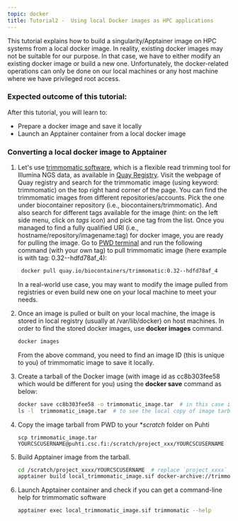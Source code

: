 ```yaml
---
topic: docker
title: Tutorial2 -  Using local Docker images as HPC applications 
---
```


This tutorial explains how to build a singularity/Apptainer image on HPC systems from a local docker image. In reality, existing docker images may not be suitable for our purpose. In that case, we have to either modify an existing docker image or build a new one. Unfortunately, the docker-related operations can only be done on our local machines or any host machine where we have privileged root access. 

###  Expected outcome of this tutorial:
After this tutorial, you will learn to:
- Prepare a docker image and save it locally 
- Launch an Apptainer container from a local docker image 

### Converting a local docker image to Apptainer

1. Let's use [trimmomatic software](http://www.usadellab.org/cms/?page=trimmomatic), which is a flexible read trimming tool for Illumina NGS data, as available in [Quay Registry](https://quay.io). Visit the webpage of Quay registry and search for the trimmomatic image (using keyword: trimmomatic) on the top right hand corner of the page. You can find the trimmomatic images from different repositories/accounts. Pick the one under biocontainer repository (i.e., biocontainers/trimmomatic). And also search for different tags available for the image (hint: on the left side menu, click on *tags* icon) and pick one tag from the list. Once you managed to find a fully qualified URI (i.e., hostname/repository/imagename:tag) for docker image, you are ready for pulling the image. Go to <a href="http://labs.play-with-docker.com/" target="_blank"> PWD terminal</a> and run the following command (with your own tag) to pull trimmomatic image (here example is with tag: 0.32--hdfd78af_4):

   ```bash
    docker pull quay.io/biocontainers/trimmomatic:0.32--hdfd78af_4
   ```
   In a real-world use case, you may want to modify the image pulled from registries or even build new one on your local machine to meet your needs. 
  
2. Once an image is pulled or built on your local machine, the image is stored in local registry (usually at /var/lib/docker) on host machines. In order to find
   the stored docker images, use **docker images** command. 
  
   ```bash  
   docker images
   ```
   From the above command, you need to find an image ID (this is unique to you) of trimmomatic image to save it locally. 
  
3. Create a tarball of the Docker image (with image id as cc8b303fee58 which would be different for you)  using the **docker save** command as below:
  
   ```bash
   docker save cc8b303fee58 -o trimmomatic_image.tar  # in this case image_id is : cc8b303fee58
   ls -l  trimmomatic_image.tar  # to see the local copy of image tarball
   ```

4. Copy the image tarball from PWD to your **scratch* folder on Puhti 

   ```  
   scp trimmomatic_image.tar YOURCSCUSERNAME@puhti.csc.fi:/scratch/project_xxx/YOURCSCUSERNAME
   ```

5. Build Apptainer image from the tarball. 
 
    ```bash
    cd /scratch/project_xxxx/YOURCSCUSERNAME  # replace `project_xxxx` with a valid project number 
    apptainer build local_trimmomatic_image.sif docker-archive://trimmomatic_image.tar
    ```
  
6. Launch Apptainer container and check if you can get a command-line help for trimmomatic software

    ```bash
   apptainer exec local_trimmomatic_image.sif trimmomatic --help
   ```
